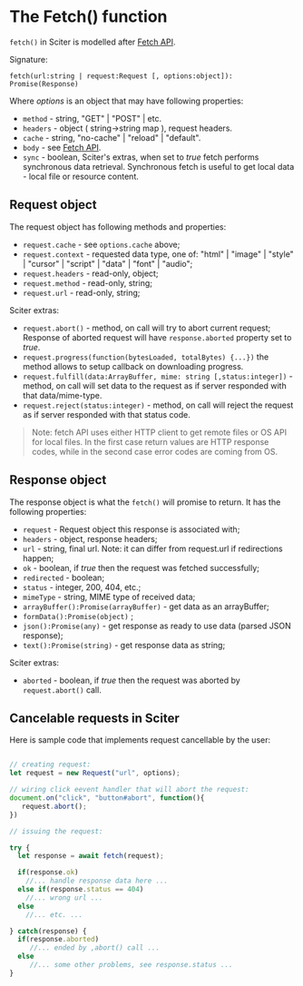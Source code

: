 
# The Fetch() function

`fetch()` in Sciter is modelled after [Fetch API](https://developer.mozilla.org/en-US/docs/Web/API/Fetch_API).

Signature:

`fetch(url:string | request:Request [, options:object]): Promise(Response)` 

Where _options_ is an object that may have following properties:

* `method` - string, "GET" | "POST" | etc. 
* `headers` - object ( string->string map ), request headers. 
* `cache` - string, "no-cache" | "reload" | "default".
* `body` - see [Fetch API](https://developer.mozilla.org/en-US/docs/Web/API/Fetch_API).
* `sync` - boolean, Sciter's extras, when set to _true_ fetch performs synchronous data retrieval. Synchronous fetch is useful to get local data - local file or resource content.

## Request object

The request object has following methods and properties:

* `request.cache` - see `options.cache` above;
* `request.context` - requested data type, one of: "html" | "image" | "style" | "cursor" | "script" | "data" | "font" | "audio";
* `request.headers` - read-only, object;
* `request.method` - read-only, string;
* `request.url` - read-only, string;

Sciter extras:

* `request.abort()` - method, on call will try to abort current request; Response of aborted request will have `response.aborted` property set to _true_.
* `request.progress(function(bytesLoaded, totalBytes) {...})` the method allows to setup callback on downloading progress.
* `request.fulfill(data:ArrayBuffer, mime: string [,status:integer])` - method, on call will set data to the request as if server responded with that data/mime-type.
* `request.reject(status:integer)` - method, on call will reject the request as if server responded with that status code.

> Note: fetch API uses either HTTP client to get remote files or OS API for local files. In the first case return values are HTTP response codes, while in the second case error codes are coming from OS.
  
## Response object

The response object is what the `fetch()` will promise to return. It has the following properties:

* `request` - Request object this response is associated with;
* `headers` - object, response headers;
* `url` - string, final url. Note: it can differ from request.url if redirections happen;
* `ok` - boolean, if _true_ then the request was fetched successfully;
* `redirected` - boolean;
* `status` - integer, 200, 404, etc.;
* `mimeType` - string, MIME type of received data;
* `arrayBuffer():Promise(arrayBuffer)` - get data as an arrayBuffer;
* `formData():Promise(object)` ;
* `json():Promise(any)` - get response as ready to use data (parsed JSON response);
* `text():Promise(string)` - get response data as string;

Sciter extras:
* `aborted` - boolean, if _true_ then the request was aborted by `request.abort()` call.  


## Cancelable requests in Sciter

Here is sample code that implements request cancellable by the user:
```js

// creating request:
let request = new Request("url", options);

// wiring click eevent handler that will abort the request:
document.on("click", "button#abort", function(){
   request.abort();  
})

// issuing the request:

try {
  let response = await fetch(request);

  if(response.ok)
    //... handle response data here ...
  else if(response.status == 404)
    //... wrong url ...
  else 
    //... etc. ...

} catch(response) {
  if(response.aborted)
     //... ended by ,abort() call ...
  else
     //... some other problems, see response.status ...
}
```
  
  
  
